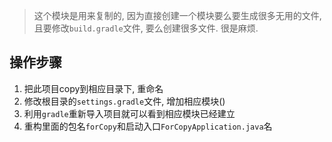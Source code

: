 

> 这个模块是用来复制的, 因为直接创建一个模块要么要生成很多无用的文件,且要修改`build.gradle`文件, 要么创建很多文件. 很是麻烦.

## 操作步骤
1. 把此项目copy到相应目录下, 重命名
2. 修改根目录的`settings.gradle`文件, 增加相应模块()
3. 利用`gradle`重新导入项目就可以看到相应模块已经建立
4. 重构里面的包名`forCopy`和启动入口`ForCopyApplication.java`名 
